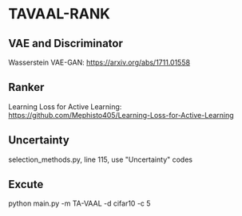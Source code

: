 # TAVAAL-RANK

## VAE and Discriminator 
Wasserstein VAE-GAN: https://arxiv.org/abs/1711.01558

## Ranker
Learning Loss for Active Learning: https://github.com/Mephisto405/Learning-Loss-for-Active-Learning

## Uncertainty
selection_methods.py, line 115, use "Uncertainty" codes

## Excute
python main.py -m TA-VAAL -d cifar10 -c 5
